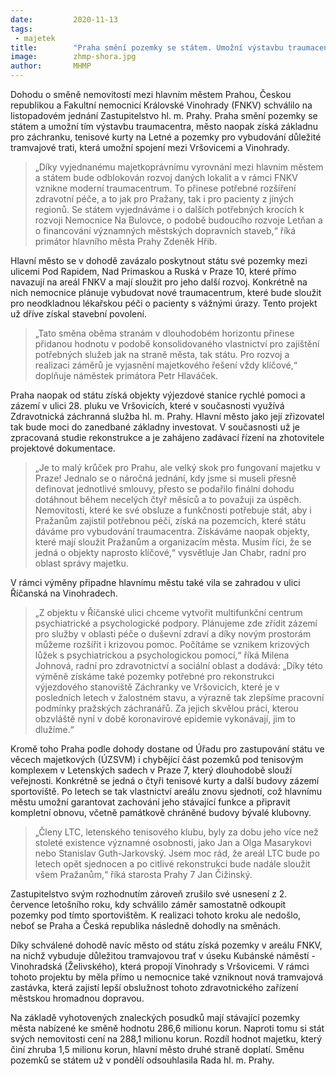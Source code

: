 ```yaml
---
date:         2020-11-13
tags:         
 - majetek
title:        "Praha smění pozemky se státem. Umožní výstavbu traumacentra a získá základnu pro záchranku i tenisové kurty na Letné"
image: 	      zhmp-shora.jpg
author:       MHMP
---
```


Dohodu o směně nemovitostí mezi hlavním městem Prahou, Českou republikou a Fakultní nemocnicí Královské Vinohrady (FNKV) schválilo na listopadovém jednání Zastupitelstvo hl. m. Prahy. Praha smění pozemky se státem a umožní tím výstavbu traumacentra, město naopak získá základnu pro záchranku, tenisové kurty na Letné a pozemky pro vybudování důležité tramvajové trati, která umožní spojení mezi Vršovicemi a Vinohrady.

> „Díky vyjednanému majetkoprávnímu vyrovnání mezi hlavním městem a státem bude odblokován rozvoj daných lokalit a v rámci FNKV vznikne moderní traumacentrum. To přinese potřebné rozšíření zdravotní péče, a to jak pro Pražany, tak i pro pacienty z jiných regionů. Se státem vyjednáváme i o dalších potřebných krocích k rozvoji Nemocnice Na Bulovce, o podobě budoucího rozvoje Letňan a o financování významných městských dopravních staveb,“ říká primátor hlavního města Prahy Zdeněk Hřib.

Hlavní město se v dohodě zavázalo poskytnout státu své pozemky mezi ulicemi Pod Rapidem, Nad Primaskou a Ruská v Praze 10, které přímo navazují na areál FNKV a mají sloužit pro jeho další rozvoj. Konkrétně na nich nemocnice plánuje vybudovat nové traumacentrum, které bude sloužit pro neodkladnou lékařskou péči o pacienty s vážnými úrazy. Tento projekt už dříve získal stavební povolení.

> „Tato směna oběma stranám v dlouhodobém horizontu přinese přidanou hodnotu v podobě konsolidovaného vlastnictví pro zajištění potřebných služeb jak na straně města, tak státu. Pro rozvoj a realizaci záměrů je vyjasnění majetkového řešení vždy klíčové,“ doplňuje náměstek primátora Petr Hlaváček.

Praha naopak od státu získá objekty výjezdové stanice rychlé pomoci a zázemí v ulici 28. pluku ve Vršovicích, které v současnosti využívá Zdravotnická záchranná služba hl. m. Prahy. Hlavní město jako její zřizovatel tak bude moci do zanedbané základny investovat. V současnosti už je zpracovaná studie rekonstrukce a je zahájeno zadávací řízení na zhotovitele projektové dokumentace.

> „Je to malý krůček pro Prahu, ale velký skok pro fungovaní majetku v Praze! Jednalo se o náročná jednání, kdy jsme si museli přesně definovat jednotlivé smlouvy, přesto se podařilo finální dohodu dotáhnout během necelých čtyř měsíců a to považuji za úspěch. Nemovitosti, které ke své obsluze a funkčnosti potřebuje stát, aby i Pražanům zajistil potřebnou péči, získá na pozemcích, které státu dáváme pro vybudování traumacentra. Získáváme naopak objekty, které mají sloužit Pražanům a organizacím města. Musím říci, že se jedná o objekty naprosto klíčové,“ vysvětluje Jan Chabr, radní pro oblast správy majetku.

V rámci výměny připadne hlavnímu městu také vila se zahradou v ulici Říčanská na Vinohradech. 

> „Z objektu v Říčanské ulici chceme vytvořit multifunkční centrum psychiatrické a psychologické podpory. Plánujeme zde zřídit zázemí pro služby v oblasti péče o duševní zdraví a díky novým prostorám můžeme rozšířit i krizovou pomoc. Počítáme se vznikem krizových lůžek s psychiatrickou a psychologickou pomocí,“ říká Milena Johnová, radní pro zdravotnictví a sociální oblast a dodává: „Díky této výměně získáme také pozemky potřebné pro rekonstrukci výjezdového stanoviště Záchranky ve Vršovicích, které je v posledních letech v žalostném stavu, a výrazně tak zlepšíme pracovní podmínky pražských záchranářů. Za jejich skvělou práci, kterou obzvláště nyní v době koronavirové epidemie vykonávají, jim to dlužíme.“

Kromě toho Praha podle dohody dostane od Úřadu pro zastupování státu ve věcech majetkových (ÚZSVM) i chybějící část pozemků pod tenisovým komplexem v Letenských sadech v Praze 7, který dlouhodobě slouží veřejnosti. Konkrétně se jedná o čtyři tenisové kurty a další budovy zázemí sportoviště. Po letech se tak vlastnictví areálu znovu sjednotí, což hlavnímu městu umožní garantovat zachování jeho stávající funkce a připravit kompletní obnovu, včetně památkově chráněné budovy bývalé klubovny.

> „Členy LTC, letenského tenisového klubu, byly za dobu jeho více než stoleté existence významné osobnosti, jako Jan a Olga Masarykovi nebo Stanislav Guth-Jarkovský. Jsem moc rád, že areál LTC bude po letech opět sjednocen a po citlivé rekonstrukci bude nadále sloužit všem Pražanům,“ říká starosta Prahy 7 Jan Čižinský.

Zastupitelstvo svým rozhodnutím zároveň zrušilo své usnesení z 2. července letošního roku, kdy schválilo záměr samostatně odkoupit pozemky pod tímto sportovištěm. K realizaci tohoto kroku ale nedošlo, neboť se Praha a Česká republika následně dohodly na směnách.

Díky schválené dohodě navíc město od státu získá pozemky v areálu FNKV, na nichž vybuduje důležitou tramvajovou trať v úseku Kubánské náměstí - Vinohradská (Želivského), která propojí Vinohrady s Vršovicemi. V rámci tohoto projektu by měla přímo u nemocnice také vzniknout nová tramvajová zastávka, která zajistí lepší obslužnost tohoto zdravotnického zařízení městskou hromadnou dopravou.

Na základě vyhotovených znaleckých posudků mají stávající pozemky města nabízené ke směně hodnotu 286,6 milionu korun. Naproti tomu si stát svých nemovitosti cení na 288,1 milionu korun. Rozdíl hodnot majetku, který činí zhruba 1,5 milionu korun, hlavní město druhé straně doplatí. Směnu pozemků se státem už v pondělí odsouhlasila Rada hl. m. Prahy.

